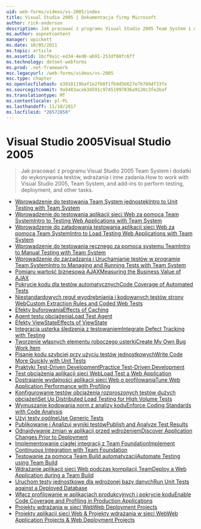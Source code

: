 ```yaml
---
uid: web-forms/videos/vs-2005/index
title: Visual Studio 2005 | Dokumentacja firmy Microsoft
author: rick-anderson
description: Jak pracować z programu Visual Studio 2005 Team System i dodatki do wykonywania testów, wdrażania i inne zadania.
ms.author: aspnetcontent
manager: wpickett
ms.date: 10/05/2011
ms.topic: article
ms.assetid: 1bcf9a1c-ed34-4ed0-ab91-253df08fc6ff
ms.technology: dotnet-webforms
ms.prod: .net-framework
msc.legacyurl: /web-forms/videos/vs-2005
msc.type: chapter
ms.openlocfilehash: e3918119baf1e2fb0f1fb9d56627e7b7894f33fe
ms.sourcegitcommit: 9a9483aceb34591c97451997036a9120c3fe2baf
ms.translationtype: MT
ms.contentlocale: pl-PL
ms.lasthandoff: 11/10/2017
ms.locfileid: "26572858"
---
```

<a name="visual-studio-2005"></a><span data-ttu-id="dc1e6-103">Visual Studio 2005</span><span class="sxs-lookup"><span data-stu-id="dc1e6-103">Visual Studio 2005</span></span>
====================
> <span data-ttu-id="dc1e6-104">Jak pracować z programu Visual Studio 2005 Team System i dodatki do wykonywania testów, wdrażania i inne zadania.</span><span class="sxs-lookup"><span data-stu-id="dc1e6-104">How to work with Visual Studio 2005, Team System, and add-ins to perform testing, deployment, and other tasks.</span></span>


- [<span data-ttu-id="dc1e6-105">Wprowadzenie do testowania Team System jednostek</span><span class="sxs-lookup"><span data-stu-id="dc1e6-105">Intro to Unit Testing with Team System</span></span>](introduction-to-unit-testing-with-team-system.md)
- [<span data-ttu-id="dc1e6-106">Wprowadzenie do testowania aplikacji sieci Web za pomocą Team System</span><span class="sxs-lookup"><span data-stu-id="dc1e6-106">Intro to Testing Web Applications with Team System</span></span>](introduction-to-testing-web-applications-with-team-system.md)
- [<span data-ttu-id="dc1e6-107">Wprowadzenie do załadowania testowania aplikacji sieci Web za pomocą Team System</span><span class="sxs-lookup"><span data-stu-id="dc1e6-107">Intro to Load Testing Web Applications with Team System</span></span>](introduction-to-load-testing-web-applications-with-team-system.md)
- [<span data-ttu-id="dc1e6-108">Wprowadzenie do testowania ręcznego za pomocą systemu Team</span><span class="sxs-lookup"><span data-stu-id="dc1e6-108">Intro to Manual Testing with Team System</span></span>](introduction-to-manual-testing-with-team-system.md)
- [<span data-ttu-id="dc1e6-109">Wprowadzenie do zarządzania i Uruchamianie testów w programie Team System</span><span class="sxs-lookup"><span data-stu-id="dc1e6-109">Intro to Managing and Running Tests with Team System</span></span>](introduction-to-managing-and-running-tests-with-team-system.md)
- [<span data-ttu-id="dc1e6-110">Pomiaru wartość biznesowa AJAX</span><span class="sxs-lookup"><span data-stu-id="dc1e6-110">Measuring the Business Value of AJAX</span></span>](measuring-the-business-value-of-ajax.md)
- [<span data-ttu-id="dc1e6-111">Pokrycie kodu dla testów automatycznych</span><span class="sxs-lookup"><span data-stu-id="dc1e6-111">Code Coverage of Automated Tests</span></span>](code-coverage-of-automated-tests.md)
- [<span data-ttu-id="dc1e6-112">Niestandardowych reguł wyodrębniania i kodowanych testów strony Web</span><span class="sxs-lookup"><span data-stu-id="dc1e6-112">Custom Extraction Rules and Coded Web Tests</span></span>](custom-extraction-rules-and-coded-web-tests.md)
- [<span data-ttu-id="dc1e6-113">Efekty buforowania</span><span class="sxs-lookup"><span data-stu-id="dc1e6-113">Effects of Caching</span></span>](the-effects-of-caching.md)
- [<span data-ttu-id="dc1e6-114">Agent testu obciążenia</span><span class="sxs-lookup"><span data-stu-id="dc1e6-114">Load Test Agent</span></span>](using-the-load-test-agent.md)
- [<span data-ttu-id="dc1e6-115">Efekty ViewState</span><span class="sxs-lookup"><span data-stu-id="dc1e6-115">Effects of ViewState</span></span>](the-effects-of-viewstate.md)
- [<span data-ttu-id="dc1e6-116">Integracja usterką śledzenia z testowaniem</span><span class="sxs-lookup"><span data-stu-id="dc1e6-116">Integrate Defect Tracking with Testing</span></span>](how-do-i-integrate-defect-tracking-with-testing.md)
- [<span data-ttu-id="dc1e6-117">Tworzenie własnych elementu roboczego usterki</span><span class="sxs-lookup"><span data-stu-id="dc1e6-117">Create My Own Bug Work Item</span></span>](how-do-i-create-my-own-bug-work-item.md)
- [<span data-ttu-id="dc1e6-118">Pisanie kodu szybciej przy użyciu testów jednostkowych</span><span class="sxs-lookup"><span data-stu-id="dc1e6-118">Write Code More Quickly with Unit Tests</span></span>](how-do-i-write-code-more-quickly-with-unit-tests.md)
- [<span data-ttu-id="dc1e6-119">Praktyki Test-Driven Development</span><span class="sxs-lookup"><span data-stu-id="dc1e6-119">Practice Test-Driven Development</span></span>](how-do-i-practice-test-driven-development.md)
- [<span data-ttu-id="dc1e6-120">Test obciążenia aplikacji sieci Web</span><span class="sxs-lookup"><span data-stu-id="dc1e6-120">Load Test a Web Application</span></span>](how-do-i-load-test-a-web-application.md)
- [<span data-ttu-id="dc1e6-121">Dostrajanie wydajności aplikacji sieci Web o profilowania</span><span class="sxs-lookup"><span data-stu-id="dc1e6-121">Tune Web Application Performance with Profiling</span></span>](how-do-i-tune-web-application-performance-with-profiling.md)
- [<span data-ttu-id="dc1e6-122">Konfigurowanie testów obciążenia rozproszonych testów dużych obciążeń</span><span class="sxs-lookup"><span data-stu-id="dc1e6-122">Set Up Distributed Load Testing for High Volume Tests</span></span>](how-do-i-set-up-distributed-load-testing-for-high-volume-tests.md)
- [<span data-ttu-id="dc1e6-123">Wymuszanie kodowania norm z analizy kodu</span><span class="sxs-lookup"><span data-stu-id="dc1e6-123">Enforce Coding Standards with Code Analysis</span></span>](how-do-i-enforce-coding-standards-with-code-analysis.md)
- [<span data-ttu-id="dc1e6-124">Użyj testy ogólne</span><span class="sxs-lookup"><span data-stu-id="dc1e6-124">Use Generic Tests</span></span>](how-do-i-use-generic-tests.md)
- [<span data-ttu-id="dc1e6-125">Publikowanie i Analizuj wyniki testów</span><span class="sxs-lookup"><span data-stu-id="dc1e6-125">Publish and Analyze Test Results</span></span>](how-do-i-publish-and-analyze-test-results.md)
- [<span data-ttu-id="dc1e6-126">Odnajdywanie zmian w aplikacji przed wdrożeniem</span><span class="sxs-lookup"><span data-stu-id="dc1e6-126">Discover Application Changes Prior to Deployment</span></span>](how-do-i-discover-application-changes-prior-to-deployment.md)
- [<span data-ttu-id="dc1e6-127">Implementowanie ciągłej integracji z Team Foundation</span><span class="sxs-lookup"><span data-stu-id="dc1e6-127">Implement Continuous Integration with Team Foundation</span></span>](how-do-i-implement-continuous-integration-with-team-foundation.md)
- [<span data-ttu-id="dc1e6-128">Testowanie za pomocą Team Build automatyzacji</span><span class="sxs-lookup"><span data-stu-id="dc1e6-128">Automate Testing using Team Build</span></span>](how-do-i-automate-testing-using-team-build.md)
- [<span data-ttu-id="dc1e6-129">Wdrażanie aplikacji sieci Web podczas kompilacji Team</span><span class="sxs-lookup"><span data-stu-id="dc1e6-129">Deploy a Web Application during a Team Build</span></span>](how-do-i-deploy-a-web-application-during-a-team-build.md)
- [<span data-ttu-id="dc1e6-130">Uruchom testy jednostkowe dla wdrożonej bazy danych</span><span class="sxs-lookup"><span data-stu-id="dc1e6-130">Run Unit Tests against a Deployed Database</span></span>](how-do-i-run-unit-tests-against-a-deployed-database.md)
- [<span data-ttu-id="dc1e6-131">Włącz profilowanie w aplikacjach produkcyjnych i pokrycie kodu</span><span class="sxs-lookup"><span data-stu-id="dc1e6-131">Enable Code Coverage and Profiling in Production Applications</span></span>](how-do-i-enable-code-coverage-and-profiling-in-production-applications.md)
- [<span data-ttu-id="dc1e6-132">Projekty wdrażania w sieci Web</span><span class="sxs-lookup"><span data-stu-id="dc1e6-132">Web Deployment Projects</span></span>](web-deployment-projects.md)
- [<span data-ttu-id="dc1e6-133">Projekty aplikacji sieci Web & Projekty wdrażania w sieci Web</span><span class="sxs-lookup"><span data-stu-id="dc1e6-133">Web Application Projects & Web Deployment Projects</span></span>](web-application-projects-web-deployment-projects.md)
